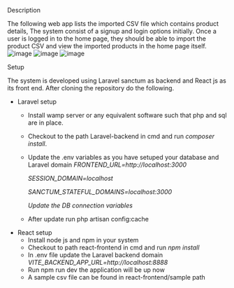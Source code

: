 Description

The following web app lists the imported CSV file which contains product details, The system consist of a signup and login options initially. Once a user is logged in to the home page, they should be able to import the product CSV and view the imported products in the home page itself.
![image](https://github.com/user-attachments/assets/a6c48448-9188-4a11-b8ab-b1b03cad77e6)
![image](https://github.com/user-attachments/assets/620e5b7b-7fb8-4dc6-9af3-76a431fe307d)
![image](https://github.com/user-attachments/assets/9eaabe3f-2ada-4fbe-87c9-4218cc62477a)


Setup

The system is developed using Laravel sanctum as backend and React js as its front end. After cloning the repository do the following.

- Laravel setup
  - Install wamp server or any equivalent software such that php and sql are in place.
  - Checkout to the path Laravel-backend in cmd and run *composer install*.
  - Update the .env variables as you have setuped your database and Laravel domain 
    *FRONTEND\_URL=http://localhost:3000*

    *SESSION\_DOMAIN=localhost*

    *SANCTUM\_STATEFUL\_DOMAINS=localhost:3000*

    *Update the DB connection variables*

  - After update run php artisan config:cache
- React setup
  - Install node js and npm in your system
  - Checkout to path react-frontend in cmd and run *npm install*
  - In .env file update the Laravel backend domain *VITE\_BACKEND\_APP\_URL=http://localhost:8888*
  - Run npm run dev the application will be up now
  - A sample csv file can be found in react-frontend/sample path



